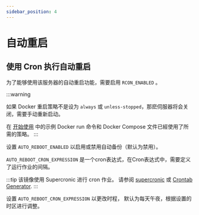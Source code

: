 ```yaml
---
sidebar_position: 4
---
```


# 自动重启

## 使用 Cron 执行自动重启

为了能够使用该服务器的自动重启功能，需要启用 `RCON_ENABLED` 。

:::warning

如果 Docker 重启策略不是设为 `always` 或 `unless-stopped`，那麽伺服器将会关闭，需要手动重新启动。

在 [开始使用](https://palworld-server-docker.loef.dev/zh/) 中的示例 Docker run 命令和 Docker Compose 文件已經使用了所需的策略。
:::

设置 `AUTO_REBOOT_ENABLED` 以启用或禁用自动备份（默认为禁用）。

`AUTO_REBOOT_CRON_EXPRESSION` 是一个cron表达式，在Cron表达式中，需要定义了运行作业的间隔。

:::tip
该镜像使用 Supercronic 进行 cron 作业。
请参阅 [supercronic](https://github.com/aptible/supercronic#crontab-format)
或 [Crontab Generator](https://crontab-generator.org).
:::

设置 `AUTO_REBOOT_CRON_EXPRESSION` 以更改时程， 默认为每天午夜，根据设置的时区进行调整。
